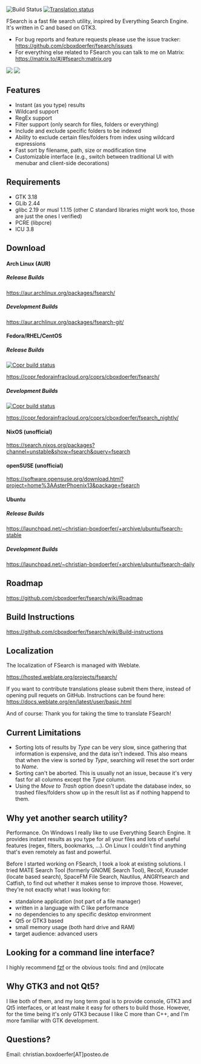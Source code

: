 ![Build Status](https://github.com/cboxdoerfer/fsearch/actions/workflows/build_test.yml/badge.svg)
[![Translation status](https://hosted.weblate.org/widgets/fsearch/-/svg-badge.svg)](https://hosted.weblate.org/engage/fsearch/?utm_source=widget)


FSearch is a fast file search utility, inspired by Everything Search Engine. It's written in C and based on GTK3.

* For bug reports and feature requests please use the issue tracker: <https://github.com/cboxdoerfer/fsearch/issues>
* For everything else related to FSearch you can talk to me on Matrix: <https://matrix.to/#/#fsearch:matrix.org>

![](https://user-images.githubusercontent.com/6108388/94472642-51f60a80-01cb-11eb-9b8c-e38fe2c02e43.png)
![](https://user-images.githubusercontent.com/6108388/94607184-dd3ed100-029b-11eb-86db-121e7984ca92.png)


## Features
- Instant (as you type) results
- Wildcard support
- RegEx support
- Filter support (only search for files, folders or everything)
- Include and exclude specific folders to be indexed
- Ability to exclude certain files/folders from index using wildcard expressions
- Fast sort by filename, path, size or modification time
- Customizable interface (e.g., switch between traditional UI with menubar and client-side decorations)

## Requirements
- GTK 3.18
- GLib 2.44
- glibc 2.19 or musl 1.1.15 (other C standard libraries might work too, those are just the ones I verified)
- PCRE (libpcre)
- ICU 3.8

## Download

#### Arch Linux (AUR)
##### Release Builds
<https://aur.archlinux.org/packages/fsearch/>
##### Development Builds
<https://aur.archlinux.org/packages/fsearch-git/>

#### Fedora/RHEL/CentOS

##### Release Builds
[![Copr build status](https://copr.fedorainfracloud.org/coprs/cboxdoerfer/fsearch/package/fsearch/status_image/last_build.png)](https://copr.fedorainfracloud.org/coprs/cboxdoerfer/fsearch/package/fsearch/)

<https://copr.fedorainfracloud.org/coprs/cboxdoerfer/fsearch/>

##### Development Builds
[![Copr build status](https://copr.fedorainfracloud.org/coprs/cboxdoerfer/fsearch_nightly/package/fsearch/status_image/last_build.png)](https://copr.fedorainfracloud.org/coprs/cboxdoerfer/fsearch_nightly/package/fsearch/)

<https://copr.fedorainfracloud.org/coprs/cboxdoerfer/fsearch_nightly/>

#### NixOS (unofficial)
<https://search.nixos.org/packages?channel=unstable&show=fsearch&query=fsearch>
#### openSUSE (unofficial)
<https://software.opensuse.org/download.html?project=home%3AAsterPhoenix13&package=fsearch>
#### Ubuntu

##### Release Builds
<https://launchpad.net/~christian-boxdoerfer/+archive/ubuntu/fsearch-stable>
##### Development Builds
<https://launchpad.net/~christian-boxdoerfer/+archive/ubuntu/fsearch-daily>
 
## Roadmap
<https://github.com/cboxdoerfer/fsearch/wiki/Roadmap>

## Build Instructions
<https://github.com/cboxdoerfer/fsearch/wiki/Build-instructions>

## Localization
The localization of FSearch is managed with Weblate.

<https://hosted.weblate.org/projects/fsearch/>

If you want to contribute translations please submit them there, instead of opening pull requets on GitHub. Instructions
can be found here:
<https://docs.weblate.org/en/latest/user/basic.html>

And of course: Thank you for taking the time to translate FSearch!

## Current Limitations

* Sorting lots of results by *Type* can be very slow, since gathering that information is expensive, and the data isn't
  indexed. This also means that when the view is sorted by *Type*, searching will reset the sort order to *Name*.
* Sorting can't be aborted. This is usually not an issue, because it's very fast for all columns except the *Type*
  column.
* Using the *Move to Trash* option doesn't update the database index, so trashed files/folders show up in the result
  list as if nothing happend to them.

## Why yet another search utility?

Performance. On Windows I really like to use Everything Search Engine. It provides instant results as you type for all
your files and lots of useful features (regex, filters, bookmarks, ...). On Linux I couldn't find anything that's even
remotely as fast and powerful.

Before I started working on FSearch, I took a look at existing solutions. I tried MATE Search Tool (formerly GNOME
Search Tool), Recoll, Krusader (locate based search), SpaceFM File Search, Nautilus, ANGRYsearch and Catfish, to find
out whether it makes sense to improve those. However, they're not exactly what I was looking for:
- standalone application (not part of a file manager)
- written in a language with C like performance
- no dependencies to any specific desktop environment
- Qt5 or GTK3 based
- small memory usage (both hard drive and RAM)
- target audience: advanced users

## Looking for a command line interface?
I highly recommend [fzf](https://github.com/junegunn/fzf) or the obvious tools: find and (m)locate

## Why GTK3 and not Qt5?

I like both of them, and my long term goal is to provide console, GTK3 and Qt5 interfaces, or at least make it easy for
others to build those. However, for the time being it's only GTK3 because I like C more than C++, and I'm more familiar
with GTK development.

## Questions?

Email: christian.boxdoerfer[AT]posteo.de
